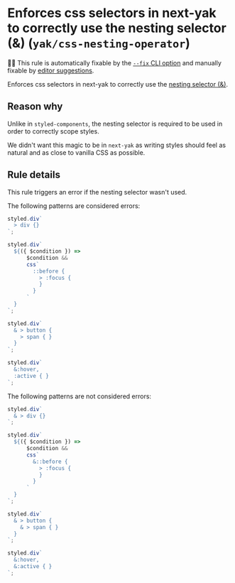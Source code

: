 # Enforces css selectors in next-yak to correctly use the nesting selector (&) (`yak/css-nesting-operator`)

🔧💡 This rule is automatically fixable by the [`--fix` CLI option](https://eslint.org/docs/latest/user-guide/command-line-interface#--fix) and manually fixable by [editor suggestions](https://eslint.org/docs/latest/use/core-concepts#rule-suggestions).

<!-- end auto-generated rule header -->

Enforces css selectors in next-yak to correctly use the [nesting selector (&)](https://developer.mozilla.org/en-US/docs/Web/CSS/Nesting_selector).

## Reason why

Unlike in `styled-components`, the nesting selector is required to be used in order to correctly scope styles.

We didn't want this magic to be in `next-yak` as writing styles should feel as natural and as close to vanilla CSS as possible.

## Rule details

This rule triggers an error if the nesting selector wasn't used.

The following patterns are considered errors:

```js
styled.div`
  > div {}
`;

styled.div`
  ${({ $condition }) =>
      $condition &&
      css`
        ::before {
          > :focus {
          }
        }
      `
  }
`;

styled.div`
  & > button {
    > span { }
  }
`;

styled.div`
  &:hover,
  :active { }
`;
```

The following patterns are not considered errors:

```js
styled.div`
  & > div {}
`;

styled.div`
  ${({ $condition }) =>
      $condition &&
      css`
        &::before {
          > :focus {
          }
        }
      `
  }
`;

styled.div`
  & > button {
    & > span { }
  }
`;

styled.div`
  &:hover,
  &:active { }
`;
```
